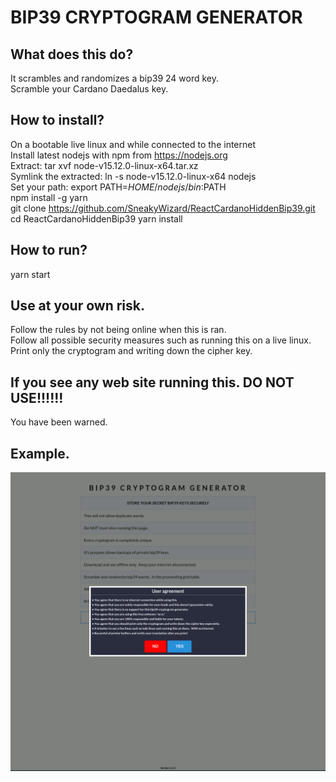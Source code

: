 # BIP39 CRYPTOGRAM GENERATOR

## What does this do?
It scrambles and randomizes a bip39 24 word key.  
Scramble your Cardano Daedalus key.  

## How to install?
On a bootable live linux and while connected to the internet  
Install latest nodejs with npm from  https://nodejs.org  
Extract:  tar xvf node-v15.12.0-linux-x64.tar.xz  
Symlink the extracted:  ln -s node-v15.12.0-linux-x64 nodejs  
Set your path:  export PATH=$HOME/nodejs/bin:$PATH  
npm install -g yarn  
git clone https://github.com/SneakyWizard/ReactCardanoHiddenBip39.git  
cd ReactCardanoHiddenBip39 
yarn install  

## How to run?
yarn start  

## Use at your own risk.
Follow the rules by not being online when this is ran.  
Follow all possible security measures such as running this on a live linux.  
Print only the cryptogram and writing down the cipher key.  

## If you see any web site running this.  DO NOT USE!!!!!!
You have been warned.

## Example.
![alt text](example.gif)

